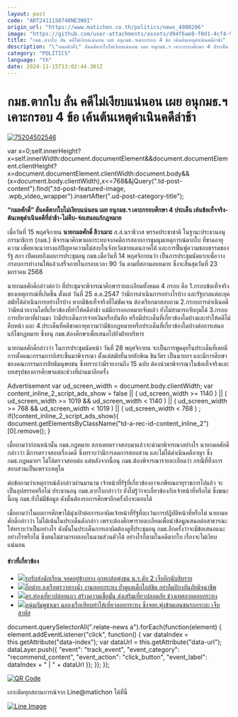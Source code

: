 ```yaml
---
layout: post
code: "ART2411150740NE3N9I"
origin_url: "https://www.matichon.co.th/politics/news_4900206"
image: "https://github.com/user-attachments/assets/d94f6ae8-f0d1-4cf4-9737-65bac3289d8a"
title: "กมธ.ตากใบ ลั่น คดีไม่เงียบแน่นอน เผย อนุกมธ.ฯเคาะกรอบ 4 ข้อ เค้นต้นเหตุดำเนินคดีล่าช้า"
description: "\"กมลศักดิ์\" ลั่นคดีตากใบไม่เงียบแน่นอน เผย อนุกมธ.ฯ เคาะกรอบศึกษา 4 ประเด็น เค้นข้อเท็จจริง-ต้นเหตุดำเนินคดีที่ล่าช้า-ไม่คืบ-จ่อเสนอแก้กฎหมาย"
category: "POLITICS"
language: "th"
date: 2024-11-15T13:02:44.301Z
---
```


# กมธ.ตากใบ ลั่น คดีไม่เงียบแน่นอน เผย อนุกมธ.ฯเคาะกรอบ 4 ข้อ เค้นต้นเหตุดำเนินคดีล่าช้า

[![](https://www.matichon.co.th/wp-content/uploads/2024/11/75204502546.jpg "75204502546")](https://www.matichon.co.th/wp-content/uploads/2024/11/75204502546.jpg)

var x=0;self.innerHeight?x=self.innerWidth:document.documentElement&&document.documentElement.clientHeight?x=document.documentElement.clientWidth:document.body&&(x=document.body.clientWidth),x<=768&&jQuery(".td-post-content").find(".td-post-featured-image, .wpb\_video\_wrapper").insertAfter(".ud-post-category-title");

**“กมลศักดิ์” ลั่นคดีตากใบไม่เงียบแน่นอน เผย อนุกมธ.ฯ เคาะกรอบศึกษา 4 ประเด็น เค้นข้อเท็จจริง-ต้นเหตุดำเนินคดีที่ล่าช้า-ไม่คืบ-จ่อเสนอแก้กฎหมาย**

เมื่อวันที่ 15 พฤศจิกายน **นายกมลศักดิ์ ลีวาเมาะ** ส.ส.นราธิวาส พรรคประชาชาติ ในฐานะประธานอนุกรรมาธิการ (กมธ.) พิจารณาศึกษาผลกระทบจากคดีการสลายการชุมนุมเหตุการณ์ตากใบ ที่ขาดอายุความ เพื่อหาแนวทางแก้ปัญหาความไม่สงบในจังหวัดชายแดนภาคใต้ และการฟื้นฟูความชอบธรรมของรัฐ สภา เปิดเผยถึงผลการประชุมอนุ กมธ.เมื่อวันที่ 14 พฤศจิกายนว่า เป็นการประชุมนัดแรกเพื่อวางกรอบการทำงานให้แล้วเสร็จภายในกรอบเวลา 90 วัน ตามที่สภามอบหมาย ซึ่งจะสิ้นสุดวันที่ 23 มกราคม 2568

นายกมลศักดิ์กล่าวต่อว่า ที่ประชุมจะพิจารณาศึกษารายละเอียดทั้งหมด 4 กรอบ คือ 1.กรอบข้อเท็จจริงของเหตุการณ์ที่เกิดขึ้น ตั้งแต่ วันที่ 25 ต.ค.2547 ว่ามีการดำเนินการอย่างไรบ้าง และรัฐบาลแต่ละยุคสมัยได้ดำเนินการอย่างไรบ้าง หากมีข้อเท็จจริงที่ไม่ชัดเจน ต้องเรียกมาสอบถาม 2.กรอบการดำเนินคดี ว่ามีหน่วยงานใดที่เกี่ยวข้องที่ทำให้คดีล่าช้า แม้มีการออกหมายจับแล้ว ยังไม่สามารถจับกุมได้ 3.กรอบการเยียวยาที่ผ่านมา ว่ามีประเด็นการจ่ายเงินหรือบันทึก หรือมีประเด็นที่เกี่ยวข้องใดบ้างและทำให้คดีไม่คืบหน้า และ 4.ประเด็นที่คดีขาดอายุความว่ามีข้อกฎหมายหรือประเด็นที่เกี่ยวข้องใดบ้างต่อการเสนอแก้ไขกฎหมาย ซึ่งอนุ กมธ.ต้องศึกษาเพื่อเสนอไปยังฝ่ายบริหาร

นายกมลศักดิ์กล่าวว่า ในการประชุมนัดหน้า วันที่ 28 พฤศจิกายน จะเป็นการพูดคุยในประเด็นที่เคยมีการตั้งคณะกรรมการอิสระขึ้นมาพิจารณา ตั้งแต่สมัยที่นายทักษิณ ชินวัตร เป็นนายกฯ และมีการศึกษาของคณะกรรมการสิทธิมนุษยชน ซึ่งทราบว่ามีรายงานถึง 15 ฉบับ ต้องนำมาพิจารณาในข้อเท็จจริงและบทสรุปของการศึกษาแต่ละช่วงที่ผ่านมาอีกครั้ง

Advertisement var ud\_screen\_width = document.body.clientWidth; var content\_inline\_2\_script\_ads\_show = false || ( ud\_screen\_width >= 1140 ) || ( ud\_screen\_width >= 1019 && ud\_screen\_width < 1140 ) || ( ud\_screen\_width >= 768 && ud\_screen\_width < 1019 ) || ( ud\_screen\_width < 768 ) ; if(!content\_inline\_2\_script\_ads\_show){ document.getElementsByClassName("td-a-rec-id-content\_inline\_2")\[0\].remove(); }

เมื่อถามว่าก่อนหน้านั้น กมธ.กฎหมาย สภาเคยตรวจสอบมาแล้วจะนำมาพิจารณาอย่างไร นายกมลศักดิ์กล่าวว่า มีการตรวจสอบเรื่องคดี ซึ่งทราบว่ามีการลดการสอบสวน และไม่ได้ดำเนินคดีอาญา ซึ่ง กมธ.กฎหมายฯ ไม่ได้ตรวจสอบต่อ แต่หลังจากนี้อนุ กมธ.ต้องพิจารณารายละเอียดว่า กรณีที่ทิ้งการสอบสวนเป็นเพราะเหตุใด

ต่อข้อถามว่าเหตุการณ์ดังกล่าวผ่านมานาน เจ้าหน้าที่รัฐที่เกี่ยวข้องอาจเกษียณอายุราชการไปแล้ว จะเป็นอุปสรรคหรือไม่ ประธานอนุ กมธ.ตากใบกล่าวว่า ยังไม่รู้ว่าจะเกี่ยวข้องกับเจ้าหน้าที่หรือไม่ ซึ่งขณะนี้อนุ กมธ.ยังไม่มีข้อมูล ดังนั้นต้องรอการศึกษาอีกครั้งถึงจะตอบได้

เมื่อถามว่าในผลการศึกษาได้มุ่งเป้าต่อการเอาผิดเจ้าหน้าที่รัฐที่ละเว้นการปฏิบัติหน้าที่หรือไม่ นายกมลศักดิ์กล่าวว่า ไม่ได้เน้นในประเด็นดังกล่าว เพราะต้องศึกษารายละเอียดเพื่อนำข้อมูลเสนอต่อสาธารณะให้ทราบว่าเป็นอย่างไร ดังนั้นในประเด็นการเอาผิดต้องดูที่ประชุมอนุ กมธ.อีกครั้งว่าจะมีข้อเสนอแนะอย่างไรหรือไม่ ซึ่งตนไม่สามารถตอบในนามส่วนตัวได้ อย่างไรก็ตามในคดีตากใบ เรื่องจะไม่เงียบแน่นอน

#### ข่าวที่เกี่ยวข้อง

*   [![](https://www.matichon.co.th/wp-content/uploads/2024/11/chonrodrubsong1.jpg)รถรับส่งนักเรียน จอดอยู่ข้างทาง ถูกหกล้อพุ่งชน น.ร.ดับ 2 เจ็บอีกนับสิบราย](https://www.matichon.co.th/region/news_4901067)
*   [![](https://www.matichon.co.th/wp-content/uploads/2024/11/บิีกต่าย_ลอยกระทง.jpg)บิ๊กต่าย ลงเรือตรวจทางน้ำ งานลอยกระทง ย้ำดูแลเด็กใกล้ชิด อย่าลืมป้องกันภัยมิจฉาชีพ](https://www.matichon.co.th/local/crime/news_4901039)
*   [![](https://www.matichon.co.th/wp-content/uploads/2024/11/bbb77.jpg)ตร.ท่องเที่ยวปล่อยแถว สร้างความเชื่อมั่น ส่งเสริมเที่ยวปลอดภัย ช่วงเทศกาลลอยกระทง](https://www.matichon.co.th/local/crime/news_4901048)
*   [![](https://www.matichon.co.th/wp-content/uploads/2024/11/เมาซิ่งจยย.พุ่งข้ามเลย-15.jpeg)หนุ่มกัมพูชาเมา ฉลองเรือเทียบท่าให้เที่ยวลอยกระทง ซิ่งจยย.พุ่งข้ามเลนชนรถกระบะ เจ็บสาหัส](https://www.matichon.co.th/region/news_4901034)

document.querySelectorAll(".relate-news a").forEach(function(element) { element.addEventListener("click", function() { var dataIndex = this.getAttribute("data-index"); var dataUrl = this.getAttribute("data-url"); dataLayer.push({ "event": "track\_event", "event\_category": "recommend\_content", "event\_action": "click\_button", "event\_label": dataIndex + " | " + dataUrl }); }); });

[![QR Code](https://www.matichon.co.th/wp-content/uploads/2023/07/wob1371z.jpg)](https://lin.ee/ht0nDxX)

เกาะติดทุกสถานการณ์จาก Line@matichon ได้ที่นี่

[![Line Image](https://www.matichon.co.th/wp-content/uploads/2023/07/th.png)](https://lin.ee/ht0nDxX)